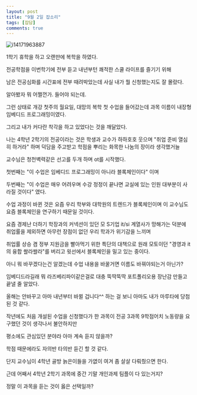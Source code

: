 ```yaml
---
layout: post
title: "9월 2일 잡소리"
tags: [잡담]
comments: true
---
```


![i14171963887](https://user-images.githubusercontent.com/26412908/64120248-aa938200-cdd6-11e9-9c6f-51473e3fbded.jpg)


1학기 휴학을 하고 오랜만에 복학을 하였다.

전공학점을 이번학기에 전부 듣고 내년부턴 쾌적한 스쿨 라이프를 즐기기 위해

남은 전공심화를 시간표에 전부 때려박았는데 사실 내가 뭘 신청했는지도 잘 몰랐다.

알아봤자 뭐 어쩔껀가. 들어야 되는데.

그런 상태로 개강 첫주의 월요일, 대망의 복학 첫 수업을 들어갔는데 과목 이름이 내장형 임베디드 프로그래밍이였다.

그리고 내가 커다란 착각을 하고 있었다는 것을 깨달았다.

나는 4학년 2학기의 전공이라는 것은 학생과 교수가 하하호호 웃으며 "취업 준비 열심히 하거라" 하며 덕담을 주고받고 학점을 뿌리는 화목한 나눔의 장이라 생각했거늘

교수님은 청천벽력같은 선고를 두개 하며 ot를 시작했다.

첫번째는 "이 수업은 임베디드 프로그래밍이 아니라 블록체인이다" 이며

두번째는 "이 수업은 매우 어려우며 수강 정정이 끝나면 교실에 있는 인원 대부분이 사라질 것이다" 였다.

수업 과정이 바뀐 것은 요즘 우리 학부와 대학원의 트렌드가 블록체인이며 이 교수님도 요즘 블록체인을 연구하기 때문일 것이다.

요즘 경제난 더하기 학장과의 커넥션이 있던 모 S기업 it/si 계열사가 망해가는 덕분에 취업률을 제외하면 아무런 장점이 없던 우리 학과가 위기감을 느끼며

취업률 상승 겸 정부 지원금을 빨아먹기 위한 특단의 대책으로 원래 모토이던 "경영과 it의 융합 쏼라쏼라"를 버리고 윗선에서 블록체인을 밀고 있는 중이다.

아니 뭐 바꾸겠다는건 알겠는데 수업 내용을 바꿀거면 이름도 바꿔야되는거 아닌가?

임베디드라길래 뭐 라즈베리파이같은걸로 대충 뚝딱뚝딱 포트폴리오용 장난감 만들고 끝낼 줄 알았다.

올해는 안바꾸고 아마 내년부터 바뀔 겁니다^^ 하는 걸 보니 아마도 내가 마루타에 당첨된 것 같다.

작년에도 처음 개설된 수업을 신청했다가 한 과목이 전공 3과목 9학점어치 노동량을 요구했던 것이 생각나서 불안하지만

평소에도 관심있던 분야라 아마 계속 듣지 않을까?

학점 때문에라도 자의반 타의반 듣긴 할 것 같다.

단지 교수님이 4학년 골방 늙은이들을 가엾이 여겨 좀 살살 다뤄줬으면 한다.

근데 어째서 4학년 2학기 과목에 중간 기말 개인과제 팀플이 다 있는거지?

정말 이 과목을 듣는 것이 옳은 선택일까?